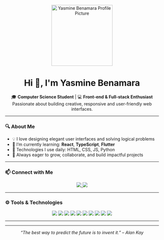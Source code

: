 <p align="center">
  <img src="a990d3c1-55a6-4bad-9182-2fe4ee6606eb.png" width="200" alt="Yasmine Benamara Profile Picture"/>
</p>

<h1 align="center">Hi 👋, I'm <strong>Yasmine Benamara</strong></h1>

<p align="center">
  🎓 <strong>Computer Science Student</strong> | 💻 <strong>Front-end & Full-stack Enthusiast</strong><br>
  Passionate about building creative, responsive and user-friendly web interfaces.
</p>

---

### 🔍 About Me

- 💡 I love designing elegant user interfaces and solving logical problems  
- 🌱 I’m currently learning: **React**, **TypeScript**, **Flutter**  
- 🔧 Technologies I use daily: HTML, CSS, JS, Python  
- 🎯 Always eager to grow, collaborate, and build impactful projects

---

### 📫 Connect with Me

<p align="center">
  <a href="yasminebenamara95@gmail.com.com">
    <img src="https://img.shields.io/badge/-Email-D14836?style=for-the-badge&logo=gmail&logoColor=white"/>
  </a>
  <a href="https://linkedin.com/in/yasmine-ben-amara-4b5b58317">
    <img src="https://img.shields.io/badge/-LinkedIn-0A66C2?style=for-the-badge&logo=linkedin&logoColor=white"/>
  </a>
 
</p>

---

### ⚙️ Tools & Technologies

<p align="center">
  <img src="https://img.shields.io/badge/HTML-E34F26?style=for-the-badge&logo=html5&logoColor=white"/>
  <img src="https://img.shields.io/badge/CSS-1572B6?style=for-the-badge&logo=css3&logoColor=white"/>
  <img src="https://img.shields.io/badge/JavaScript-F7DF1E?style=for-the-badge&logo=javascript&logoColor=black"/>
  <img src="https://img.shields.io/badge/Python-3776AB?style=for-the-badge&logo=python&logoColor=white"/>
  <img src="https://img.shields.io/badge/C-00599C?style=for-the-badge&logo=c&logoColor=white"/>
  <img src="https://img.shields.io/badge/PHP-777BB4?style=for-the-badge&logo=php&logoColor=white"/>
  <img src="https://img.shields.io/badge/SQL-4479A1?style=for-the-badge&logo=mysql&logoColor=white"/>
  <img src="https://img.shields.io/badge/MATLAB-0076A8?style=for-the-badge&logo=mathworks&logoColor=white"/>
  <img src="https://img.shields.io/badge/Linux-FCC624?style=for-the-badge&logo=linux&logoColor=black"/>
  <img src="https://img.shields.io/badge/VSCode-007ACC?style=for-the-badge&logo=visual-studio-code&logoColor=white"/>
</p>

---


---

<p align="center"><i>“The best way to predict the future is to invent it.” – Alan Kay</i></p>
